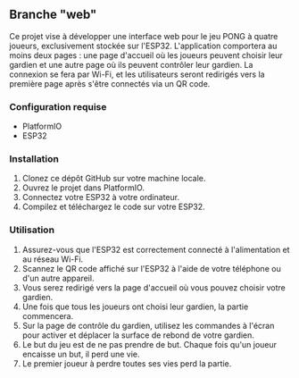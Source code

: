 Branche "web"
-------------

Ce projet vise à développer une interface web pour le jeu PONG à quatre joueurs, exclusivement stockée sur l'ESP32. L'application comportera au moins deux pages : une page d'accueil où les joueurs peuvent choisir leur gardien et une autre page où ils peuvent contrôler leur gardien. La connexion se fera par Wi-Fi, et les utilisateurs seront redirigés vers la première page après s'être connectés via un QR code.

### Configuration requise

-   PlatformIO
-   ESP32

### Installation

1.  Clonez ce dépôt GitHub sur votre machine locale.
2.  Ouvrez le projet dans PlatformIO.
3.  Connectez votre ESP32 à votre ordinateur.
4.  Compilez et téléchargez le code sur votre ESP32.

### Utilisation

1.  Assurez-vous que l'ESP32 est correctement connecté à l'alimentation et au réseau Wi-Fi.
2.  Scannez le QR code affiché sur l'ESP32 à l'aide de votre téléphone ou d'un autre appareil.
3.  Vous serez redirigé vers la page d'accueil où vous pouvez choisir votre gardien.
4.  Une fois que tous les joueurs ont choisi leur gardien, la partie commencera.
5.  Sur la page de contrôle du gardien, utilisez les commandes à l'écran pour activer et déplacer la surface de rebond de votre gardien.
6.  Le but du jeu est de ne pas prendre de but. Chaque fois qu'un joueur encaisse un but, il perd une vie.
7.  Le premier joueur à perdre toutes ses vies perd la partie.
